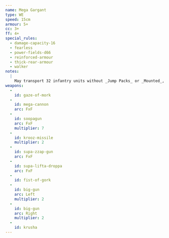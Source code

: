 ```yaml
---
name: Mega Gargant
type: WE
speed: 15cm
armour: 5+
cc: 3+
ff: 4+
special_rules:
  - damage-capacity-16
  - fearless
  - power-fields-d66
  - reinforced-armour
  - thick-rear-armour
  - walker
notes:
  |
    May transport 32 infantry units without _Jump Packs_ or _Mounted_, light vehicle units, Killa Kans, or Dreadnoughts; plus 16 units of Grotz. Big Gunz, light vehicles and Dreadnoughts count as two units each. Critical Hit Effect: The unit catches fires. Roll a D6 for each fire burning on the unit in the end phase of each turn. On a roll of 1 a second fire starts, and on a roll of 5–6 the fire is put out. Any fires not put out cause one point of damage.
weapons:
  -
    id: gaze-of-mork
  -
    id: mega-cannon
    arc: FxF
  -
    id: soopagun
    arc: FxF
    multiplier: 7
  -
    id: krooz-missile
    multiplier: 2
  -
    id: supa-zzap-gun
    arc: FxF
  -
    id: supa-lifta-droppa
    arc: FxF
  -
    id: fist-of-gork
  -
    id: big-gun
    arc: Left
    multiplier: 2
  -
    id: big-gun
    arc: Right
    multiplier: 2
  -
    id: krusha
---
```

